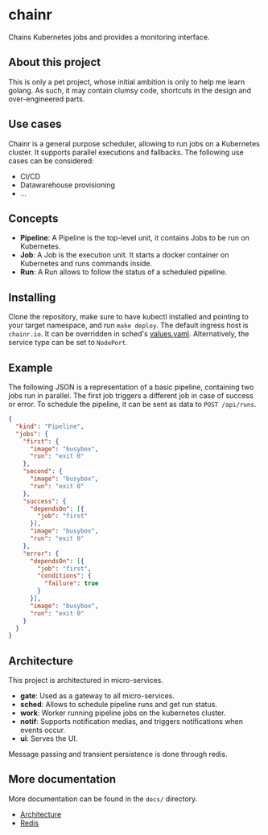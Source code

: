 # chainr
Chains Kubernetes jobs and provides a monitoring interface.

## About this project
This is only a pet project, whose initial ambition is only to help me learn golang. As such, it may contain clumsy code, shortcuts in the design and over-engineered parts.

## Use cases
Chainr is a general purpose scheduler, allowing to run jobs on a Kubernetes cluster. It supports parallel executions and fallbacks.
The following use cases can be considered:
- CI/CD
- Datawarehouse provisioning
- ...

## Concepts
- **Pipeline**: A Pipeline is the top-level unit, it contains Jobs to be run on Kubernetes.
- **Job**: A Job is the execution unit. It starts a docker container on Kubernetes and runs commands inside.
- **Run**: A Run allows to follow the status of a scheduled pipeline.

## Installing
Clone the repository, make sure to have kubectl installed and pointing to your target namespace, and run `make deploy`.
The default ingress host is `chainr.io`. It can be overridden in sched's [values.yaml](sched/deployments/helm/sched/values.yaml).
Alternatively, the service type can be set to `NodePort`.

## Example
The following JSON is a representation of a basic pipeline, containing two jobs run in parallel. The first job triggers a different job in case of success or error.
To schedule the pipeline, it can be sent as data to `POST /api/runs`.

```json
{
  "kind": "Pipeline",
  "jobs": {
    "first": {
      "image": "busybox",
      "run": "exit 0"
    },
    "second": {
      "image": "busybox",
      "run": "exit 0"
    },
    "success": {
      "dependsOn": [{
        "job": "first"
      }],
      "image": "busybox",
      "run": "exit 0"
    },
    "error": {
      "dependsOn": [{
        "job": "first",
        "conditions": {
          "failure": true
        }
      }],
      "image": "busybox",
      "run": "exit 0"
    }
  }
}
```

## Architecture
This project is architectured in micro-services.
- **gate**: Used as a gateway to all micro-services.
- **sched**: Allows to schedule pipeline runs and get run status.
- **work**: Worker running pipeline jobs on the kubernetes cluster.
- **notif**: Supports notification medias, and triggers notifications when events occur.
- **ui**: Serves the UI.

Message passing and transient persistence is done through redis.

## More documentation
More documentation can be found in the `docs/` directory.
- [Architecture](docs/architecture.md)
- [Redis](docs/redis.md)
